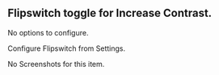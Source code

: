 ## Flipswitch toggle for Increase Contrast.

No options to configure.

Configure Flipswitch from Settings.

No Screenshots for this item.
